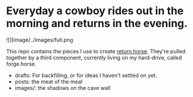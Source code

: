 # Everyday a cowboy rides out in the morning and returns in the evening.
![](image/../images/full.png

This repo contains the pieces I use to create [return.horse](https://www.return.horse). They're pulled together by a third component, currently living on my hard-drive, called forge.horse.

- drafts: For backfilling, or for ideas I haven't settled on yet.
- posts: the meat of the meal
- images/: the shadows on the cave wall